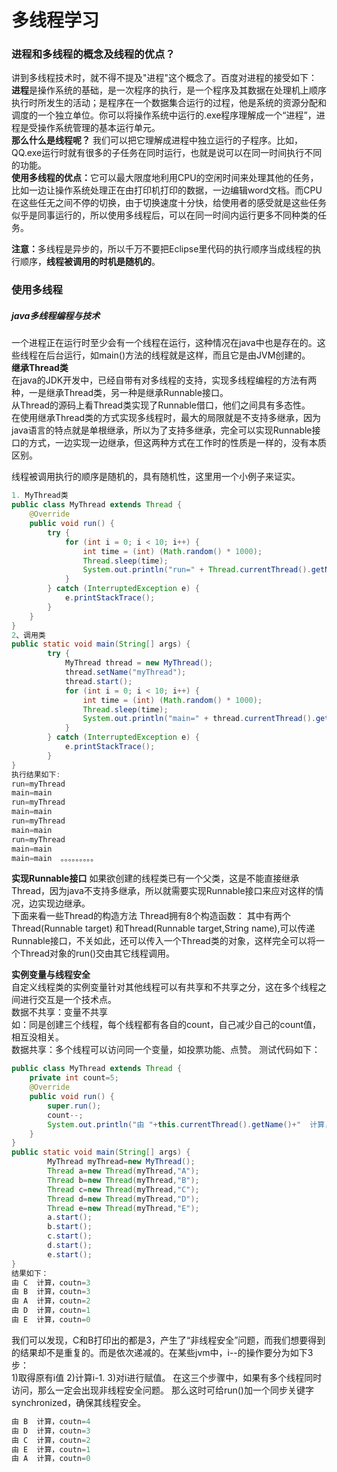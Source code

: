 # 多线程学习

### 进程和多线程的概念及线程的优点？
  讲到多线程技术时，就不得不提及"进程"这个概念了。百度对进程的接受如下：  
<b>进程</b>是操作系统的基础，是一次程序的执行，是一个程序及其数据在处理机上顺序执行时所发生的活动；是程序在一个数据集合运行的过程，他是系统的资源分配和调度的一个独立单位。你可以将操作系统中运行的.exe程序理解成一个“进程”，进程是受操作系统管理的基本运行单元。  
<b>那么什么是线程呢？</b>
我们可以把它理解成进程中独立运行的子程序。比如，QQ.exe运行时就有很多的子任务在同时运行，也就是说可以在同一时间执行不同的功能。  
<b>使用多线程的优点：</b>它可以最大限度地利用CPU的空闲时间来处理其他的任务，比如一边让操作系统处理正在由打印机打印的数据，一边编辑word文档。而CPU在这些任无之间不停的切换，由于切换速度十分快，给使用者的感受就是这些任务似乎是同事运行的，所以使用多线程后，可以在同一时间内运行更多不同种类的任务。  

<b>注意：</b>多线程是异步的，所以千万不要把Eclipse里代码的执行顺序当成线程的执行顺序，<b>线程被调用的时机是随机的</b>。

### 使用多线程
##### java多线程编程与技术
一个进程正在运行时至少会有一个线程在运行，这种情况在java中也是存在的。这些线程在后台运行，如main()方法的线程就是这样，而且它是由JVM创建的。  
<b>继承Thread类</b>  
在java的JDK开发中，已经自带有对多线程的支持，实现多线程编程的方法有两种，一是继承Thread类，另一种是继承Runnable接口。  
从Thread的源码上看Thread类实现了Runnable借口，他们之间具有多态性。  
在使用继承Thread类的方式实现多线程时，最大的局限就是不支持多继承，因为java语言的特点就是单根继承，所以为了支持多继承，完全可以实现Runnable接口的方式，一边实现一边继承，但这两种方式在工作时的性质是一样的，没有本质区别。

线程被调用执行的顺序是随机的，具有随机性，这里用一个小例子来证实。
``` JAVA
1. MyThread类
public class MyThread extends Thread {
    @Override
    public void run() {
        try {
            for (int i = 0; i < 10; i++) {
                int time = (int) (Math.random() * 1000);
                Thread.sleep(time);
                System.out.println("run=" + Thread.currentThread().getName());
            }
        } catch (InterruptedException e) {
            e.printStackTrace();
        }
    }
}
2、调用类
public static void main(String[] args) {
        try {
            MyThread thread = new MyThread();
            thread.setName("myThread");
            thread.start();
            for (int i = 0; i < 10; i++) {
                int time = (int) (Math.random() * 1000);
                Thread.sleep(time);
                System.out.println("main=" + thread.currentThread().getName());
            }
        } catch (InterruptedException e) {
            e.printStackTrace();
        }
}
执行结果如下:
run=myThread
main=main
run=myThread
main=main
run=myThread
main=main
run=myThread
main=main
main=main  。。。。。。。。。
```
<b>实现Runnable接口</b>
如果欲创建的线程类已有一个父类，这是不能直接继承Thread，因为java不支持多继承，所以就需要实现Runnable接口来应对这样的情况，边实现边继承。  
下面来看一些Thread的构造方法
Thread拥有8个构造函数：
其中有两个Thread(Runnable target) 和Thread(Runnable target,String name),可以传递Runnable接口，不关如此，还可以传入一个Thread类的对象，这样完全可以将一个Thread对象的run()交由其它线程调用。

<b>实例变量与线程安全</b>  
自定义线程类的实例变量针对其他线程可以有共享和不共享之分，这在多个线程之间进行交互是一个技术点。  
数据不共享：变量不共享  
如：同是创建三个线程，每个线程都有各自的count，自己减少自己的count值，相互没相关。  
数据共享：多个线程可以访问同一个变量，如投票功能、点赞。
测试代码如下：  
``` java
public class MyThread extends Thread {
    private int count=5;
    @Override
    public void run() {
        super.run();
        count--;
        System.out.println("由 "+this.currentThread().getName()+"  计算，coutn="+count);
    }
}
public static void main(String[] args) {
        MyThread myThread=new MyThread();
        Thread a=new Thread(myThread,"A");
        Thread b=new Thread(myThread,"B");
        Thread c=new Thread(myThread,"C");
        Thread d=new Thread(myThread,"D");
        Thread e=new Thread(myThread,"E");
        a.start();
        b.start();
        c.start();
        d.start();
        e.start();
}
结果如下：
由 C  计算，coutn=3
由 B  计算，coutn=3
由 A  计算，coutn=2
由 D  计算，coutn=1
由 E  计算，coutn=0
```
我们可以发现，C和B打印出的都是3，产生了“非线程安全”问题，而我们想要得到的结果却不是重复的。而是依次递减的。在某些jvm中，i--的操作要分为如下3步：  
1)取得原有i值
2)计算i-1.
3)对i进行赋值。
在这三个步骤中，如果有多个线程同时访问，那么一定会出现非线程安全问题。
那么这时可给run()加一个同步关键字synchronized，确保其线程安全。  
``` java
由 B  计算，coutn=4
由 D  计算，coutn=3
由 C  计算，coutn=2
由 E  计算，coutn=1
由 A  计算，coutn=0
```
